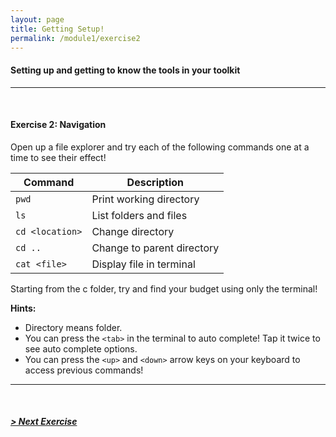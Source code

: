 ```yaml
---
layout: page
title: Getting Setup!
permalink: /module1/exercise2
---
```


#### Setting up and getting to know the tools in your toolkit
---
<br>

#### Exercise 2: Navigation

Open up a file explorer and try each of the following commands one at a time to see their effect! 

| Command 			| Description 					|
| ----------- 		| ----------- 					|
| `pwd` 			| Print working directory 		|
| `ls` 				| List folders and files		|
| `cd <location>` 	| Change directory 				|
| `cd ..` 			| Change to parent directory 	|
| `cat <file>`		| Display file in terminal 		|

Starting from the c folder, try and find your budget using only the terminal!

**Hints:**
- Directory means folder.
- You can press the `<tab>` in the terminal to auto complete! Tap it twice to see auto complete options. 
- You can press the `<up>` and `<down>` arrow keys on your keyboard to access previous commands!

---

<br>

##### [> Next Exercise](/module1/exercise3)

<br>
<br>
<br>
